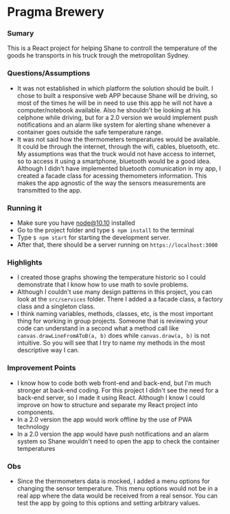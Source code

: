 # Pragma Brewery

### Sumary
This is a React project for helping Shane to controll the temperature of the goods he transports in his truck trough the metropolitan Sydney.

### Questions/Assumptions
* It was not established in which platform the solution should be built. I chose to built a responsive web APP because Shane will be driving, so most of the times he will be in need to use this app he will not have a computer/notebook available. Also he shouldn't be looking at his celphone while driving, but for a 2.0 version we would implement push notifications and an alarm like system for alerting shane whenever a container goes outside the safe temperature range.
* It was not said how the thermometers temperatures would be available. It could be through the internet, through the wifi, cables, bluetooth, etc. My assumptions was that the truck would not have access to internet, so to access it using a smartphone, bluetooth would be a good idea. Although I didn't have implemented bluetooth comunication in my app, I created a facade class for acessing themometers information. This makes the app agnostic of the way the sensors measurements are transmitted to the app.

### Running it
* Make sure you have node@10.10 installed
* Go to the project folder and type `$ npm install` to the terminal
* Type `$ npm start` for starting the development server.
* After that, there should be a server running on `https://localhost:3000`

### Highlights
* I created those graphs showing the temperature historic so I could demonstrate that I know how to use math to sovle problems.
* Although I couldn't use many design patterns in this project, you can look at the `src/services` folder. There I added a a facade class, a factory class and a singleton class.
* I think naming variables, methods, classes, etc, is the most important thing for working in group projects. Someone that is reviewing your code can understand in a second what a method call like `canvas.drawLineFromAToB(a, b)` does while `canvas.draw(a, b)` is not intuitive. So you will see that I try to name my methods in the most descriptive way I can.

### Improvement Points
* I know how to code both web front-end and back-end, but I'm much stronger at back-end coding. For this project I didn't see the need for a back-end server, so I made it using React. Although I know I could improve on how to structure and separate my React project into components.
* In a 2.0 version the app would work offline by the use of PWA technology
* In a 2.0 version the app would have push notifications and an alarm system so Shane wouldn't need to open the app to check the container temperatures

### Obs
* Since the thermometers data is mocked, I added a menu options for changing the sensor temperature. This menu options would not be in a real app where the data would be received from a real sensor. You can test the app by going to this options and setting arbitrary values.
